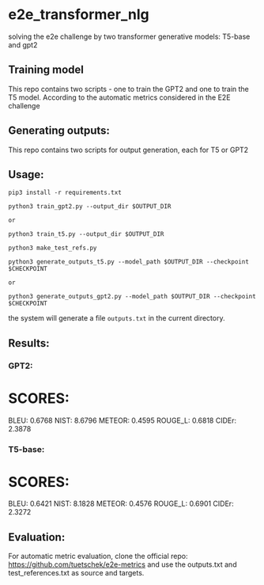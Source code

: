 # e2e_transformer_nlg
solving the e2e challenge by two transformer generative models: T5-base and gpt2

## Training model
This repo contains two scripts - one to train the GPT2 and one to train the T5 model.
According to the automatic metrics considered in the E2E challenge

## Generating outputs:
This repo contains two scripts for output generation, each for T5 or GPT2

## Usage:
```
pip3 install -r requirements.txt
```

```
python3 train_gpt2.py --output_dir $OUTPUT_DIR

or

python3 train_t5.py --output_dir $OUTPUT_DIR
```

```
python3 make_test_refs.py
```


```
python3 generate_outputs_t5.py --model_path $OUTPUT_DIR --checkpoint $CHECKPOINT

or 

python3 generate_outputs_gpt2.py --model_path $OUTPUT_DIR --checkpoint $CHECKPOINT
```

the system will generate a file `outputs.txt` in the current directory.

## Results:
### GPT2:
SCORES:
==============
BLEU: 0.6768
NIST: 8.6796
METEOR: 0.4595
ROUGE_L: 0.6818
CIDEr: 2.3878

### T5-base:
SCORES:
==============
BLEU: 0.6421
NIST: 8.1828
METEOR: 0.4576
ROUGE_L: 0.6901
CIDEr: 2.3272

## Evaluation:
For automatic metric evaluation, clone the official repo: https://github.com/tuetschek/e2e-metrics
and use the outputs.txt and test_references.txt as source and targets.
